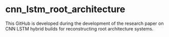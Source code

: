 # cnn_lstm_root_architecture
This GitHub is developed during the development of the research paper on CNN LSTM hybrid builds for reconstructing root architecture systems.
